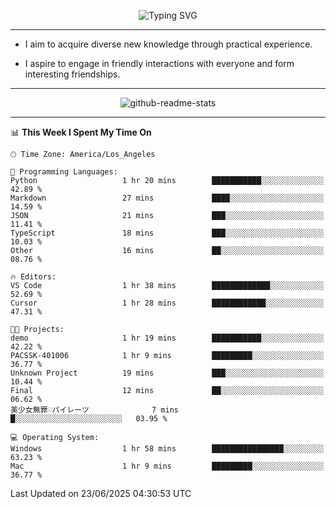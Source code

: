 <p align="center">
  <img src="https://readme-typing-svg.demolab.com?font=Fira+Code&weight=500&size=32&duration=2500&pause=1600&center=true&vCenter=true&random=false&width=1024&height=64&lines=Hi+there+%F0%9F%91%8B;I'm+delighted+you+could+make+it+here+%F0%9F%8E%89;I'm+Harry%2C+a+college+student+still+finding+my+way" alt="Typing SVG" />
</p>


---


- I aim to acquire diverse new knowledge through practical experience.

- I aspire to engage in friendly interactions with everyone and form interesting friendships.


---


<p align="center">
  <img src="https://github-readme-stats.vercel.app/api?username=Harry-Jing&show_icons=true" alt="github-readme-stats"/>
</p>


---

<!--START_SECTION:waka-->
📊 **This Week I Spent My Time On** 

```text
🕑︎ Time Zone: America/Los_Angeles

💬 Programming Languages: 
Python                   1 hr 20 mins        ███████████░░░░░░░░░░░░░░   42.89 % 
Markdown                 27 mins             ████░░░░░░░░░░░░░░░░░░░░░   14.59 % 
JSON                     21 mins             ███░░░░░░░░░░░░░░░░░░░░░░   11.41 % 
TypeScript               18 mins             ███░░░░░░░░░░░░░░░░░░░░░░   10.03 % 
Other                    16 mins             ██░░░░░░░░░░░░░░░░░░░░░░░   08.76 % 

🔥 Editors: 
VS Code                  1 hr 38 mins        █████████████░░░░░░░░░░░░   52.69 % 
Cursor                   1 hr 28 mins        ████████████░░░░░░░░░░░░░   47.31 % 

🐱‍💻 Projects: 
demo                     1 hr 19 mins        ███████████░░░░░░░░░░░░░░   42.22 % 
PACSSK-401006            1 hr 9 mins         █████████░░░░░░░░░░░░░░░░   36.77 % 
Unknown Project          19 mins             ███░░░░░░░░░░░░░░░░░░░░░░   10.44 % 
Final                    12 mins             ██░░░░░░░░░░░░░░░░░░░░░░░   06.62 % 
美少女無罪♡パイレーツ              7 mins              █░░░░░░░░░░░░░░░░░░░░░░░░   03.95 % 

💻 Operating System: 
Windows                  1 hr 58 mins        ████████████████░░░░░░░░░   63.23 % 
Mac                      1 hr 9 mins         █████████░░░░░░░░░░░░░░░░   36.77 % 
```


 Last Updated on 23/06/2025 04:30:53 UTC
<!--END_SECTION:waka-->
